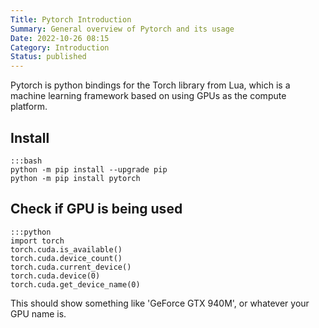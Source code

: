 ```yaml
---
Title: Pytorch Introduction
Summary: General overview of Pytorch and its usage
Date: 2022-10-26 08:15
Category: Introduction
Status: published
---
```


Pytorch is python bindings for the Torch library from Lua, which is a machine learning framework based on using GPUs as the compute platform.

## Install
	:::bash
    python -m pip install --upgrade pip
    python -m pip install pytorch

## Check if GPU is being used
	:::python
	import torch
	torch.cuda.is_available()
	torch.cuda.device_count()
	torch.cuda.current_device()
	torch.cuda.device(0)
	torch.cuda.get_device_name(0)

This should show something like 'GeForce GTX 940M', or whatever your GPU name is.
